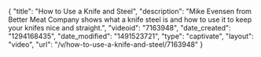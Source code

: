 {
    "title": "How to Use a Knife and Steel",
    "description": "Mike Evensen from Better Meat Company shows what a knife steel is and how to use it to keep your knifes nice and straight.",
    "videoid": "7163948",
    "date_created": "1294168435",
    "date_modified": "1491523721",
    "type": "captivate",
    "layout": "video",
    "url": "\/v\/how-to-use-a-knife-and-steel\/7163948"
}
